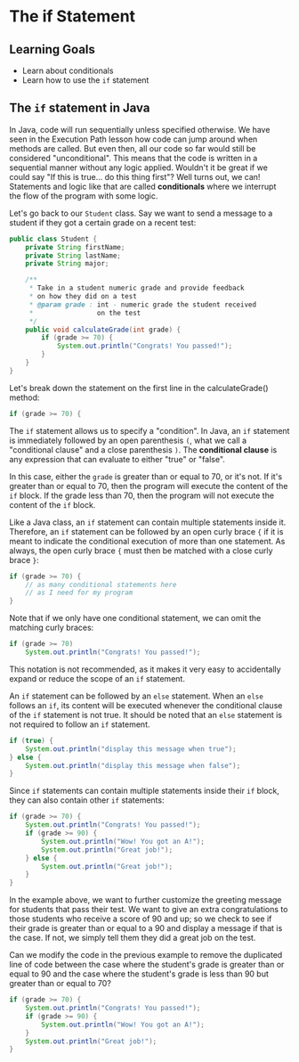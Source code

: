 # The if Statement

## Learning Goals

- Learn about conditionals
- Learn how to use the `if` statement

## The `if` statement in Java

In Java, code will run sequentially unless specified otherwise. We have seen
in the Execution Path lesson how code can jump around when methods are called.
But even then, all our code so far would still be considered "unconditional".
This means that the code is written in a sequential manner without any logic
applied. Wouldn't it be great if we could say "If this is true... do this thing
first"? Well turns out, we can! Statements and logic like that are called
**conditionals** where we interrupt the flow of the program with some logic.

Let's go back to our `Student` class. Say we want to send a message to a student
if they got a certain grade on a recent test:

```java
public class Student {
    private String firstName;
    private String lastName;
    private String major;

    /**
     * Take in a student numeric grade and provide feedback
     * on how they did on a test
     * @param grade : int - numeric grade the student received
     *                on the test
     */
    public void calculateGrade(int grade) {
        if (grade >= 70) {
            System.out.println("Congrats! You passed!");
        }
    }
}
```

Let's break down the statement on the first line in the calculateGrade()
method:

```java
if (grade >= 70) {
```

The `if` statement allows us to specify a "condition". In Java, an `if`
statement is immediately followed by an open parenthesis `(`, what we call a
"conditional clause" and a close parenthesis `)`. The **conditional clause** is
any expression that can evaluate to either "true" or "false".

In this case, either the `grade` is greater than or equal to 70, or it's not.
If it's greater than or equal to 70, then the program will execute the
content of the `if` block. If the grade less than 70, then the program will not
execute the content of the `if` block.

Like a Java class, an `if` statement can contain multiple statements inside it.
Therefore, an `if` statement can be followed by an open curly brace `{` if it is
meant to indicate the conditional execution of more than one statement. As
always, the open curly brace `{` must then be matched with a close curly brace
`}`:

```java
if (grade >= 70) {
    // as many conditional statements here
    // as I need for my program
}
```

Note that if we only have one conditional statement, we can omit the matching
curly braces:

```java
if (grade >= 70)
    System.out.println("Congrats! You passed!");
```

This notation is not recommended, as it makes it very easy to accidentally
expand or reduce the scope of an `if` statement.

An `if` statement can be followed by an `else` statement. When an `else`
follows an `if`, its content will be executed whenever the conditional clause
of the `if` statement is not true. It should be noted that an `else` statement
is not required to follow an `if` statement.

```java
if (true) {
    System.out.println("display this message when true");
} else {
    System.out.println("display this message when false");
}
```

Since `if` statements can contain multiple statements inside their `if` block,
they can also contain other `if` statements:

```java
if (grade >= 70) {
    System.out.println("Congrats! You passed!");
    if (grade >= 90) {
        System.out.println("Wow! You got an A!");
        System.out.println("Great job!");
    } else {
        System.out.println("Great job!");
    }
}
```

In the example above, we want to further customize the greeting message for
students that pass their test. We want to give an extra congratulations to
those students who receive a score of 90 and up; so we check to see if their
grade is greater than or equal to a 90 and display a message if that is the
case. If not, we simply tell them they did a great job on the test.

Can we modify the code in the previous example to remove the duplicated line of
code between the case where the student's grade is greater than or equal to 90
and the case where the student's grade is less than 90 but greater than or
equal to 70?

```java
if (grade >= 70) {
    System.out.println("Congrats! You passed!");
    if (grade >= 90) {
        System.out.println("Wow! You got an A!");
    }
    System.out.println("Great job!");
}
```
